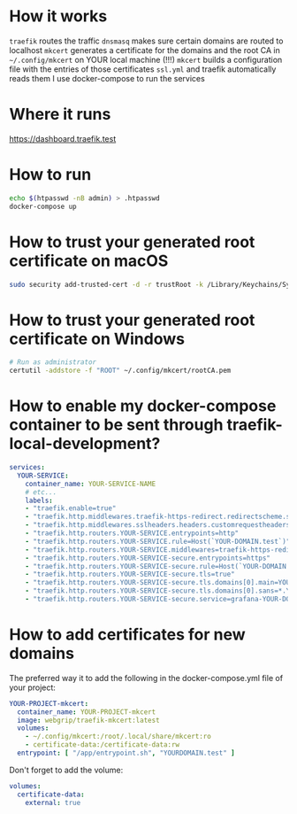 # How it works
`traefik` routes the traffic
`dnsmasq` makes sure certain domains are routed to localhost
`mkcert` generates a certificate for the domains and the root CA in `~/.config/mkcert` on YOUR local machine (!!!)
`mkcert` builds a configuration file with the entries of those certificates `ssl.yml` and traefik automatically reads them
I use docker-compose to run the services

# Where it runs
https://dashboard.traefik.test

# How to run
```bash
echo $(htpasswd -nB admin) > .htpasswd 
docker-compose up
```

# How to trust your generated root certificate on macOS
```bash
sudo security add-trusted-cert -d -r trustRoot -k /Library/Keychains/System.keychain ~/.config/mkcert/rootCA.pem
```

# How to trust your generated root certificate on Windows
```bash
# Run as administrator
certutil -addstore -f "ROOT" ~/.config/mkcert/rootCA.pem
```

# How to enable my docker-compose container to be sent through traefik-local-development?
```yml
services:
  YOUR-SERVICE:
    container_name: YOUR-SERVICE-NAME
    # etc... 
    labels:
    - "traefik.enable=true"
    - "traefik.http.middlewares.traefik-https-redirect.redirectscheme.scheme=https"
    - "traefik.http.middlewares.sslheaders.headers.customrequestheaders.X-Forwarded-Proto=https"
    - "traefik.http.routers.YOUR-SERVICE.entrypoints=http"
    - "traefik.http.routers.YOUR-SERVICE.rule=Host(`YOUR-DOMAIN.test`)"
    - "traefik.http.routers.YOUR-SERVICE.middlewares=traefik-https-redirect"
    - "traefik.http.routers.YOUR-SERVICE-secure.entrypoints=https"
    - "traefik.http.routers.YOUR-SERVICE-secure.rule=Host(`YOUR-DOMAIN.test`)"
    - "traefik.http.routers.YOUR-SERVICE-secure.tls=true"
    - "traefik.http.routers.YOUR-SERVICE-secure.tls.domains[0].main=YOUR-DOMAIN.test"
    - "traefik.http.routers.YOUR-SERVICE-secure.tls.domains[0].sans=*.YOUR-DOMAIN.test"
    - "traefik.http.routers.YOUR-SERVICE-secure.service=grafana-YOUR-DOMAIN"
```

# How to add certificates for new domains
The preferred way it to add the following in the docker-compose.yml file of your project:
```yml
YOUR-PROJECT-mkcert:
  container_name: YOUR-PROJECT-mkcert
  image: webgrip/traefik-mkcert:latest
  volumes:
    - ~/.config/mkcert:/root/.local/share/mkcert:ro
    - certificate-data:/certificate-data:rw
  entrypoint: [ "/app/entrypoint.sh", "YOURDOMAIN.test" ]
```

Don't forget to add the volume:
```yml
volumes:
  certificate-data:
    external: true
```


